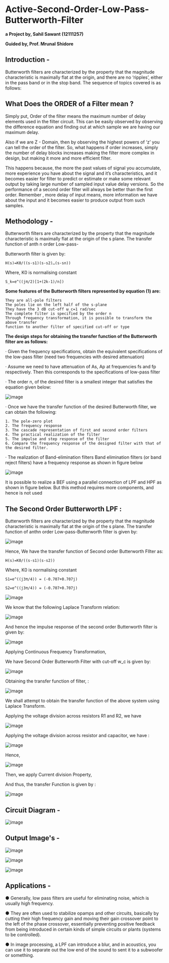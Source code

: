 # Active-Second-Order-Low-Pass-Butterworth-Filter

**a Project by, Sahil Sawant (12111257)**

**Guided by, Prof. Mrunal Shidore**

## Introduction - 

Butterworth filters are characterized by the property that the magnitude characteristic is maximally flat at the origin, and there are no ‘ripples’, either in the pass band or in the stop band. The sequence of topics covered is as follows:

## What Does the ORDER of a Filter mean ?

Simply put, Order of the filter means the maximum number of delay elements used in the filter circuit. This can be easily observed by observing the difference equation and finding out at which sample we are having our maximum delay. 

Also if we are Z - Domain, then by observing the highest powers of ‘z’ you can tell the order of the filter. So, what happens if order increases, simply the number of delay blocks increases making the filter more complex in design, but making it more and more efficient filter.

This happens because, the more the past values of signal you accumulate, more experience you have about the signal and it’s characteristics, and it becomes easier for filter to predict or estimate or make some relevant output by taking large number of sampled input value delay versions. So the performance of a second order filter will always be better than the first order. Remember , more delay of input means, more information we have about the input and it becomes easier to produce output from such samples.

## Methodology - 

Butterworth filters are characterized by the property that the magnitude characteristic is
maximally flat at the origin of the s plane. The transfer function of anth
n order Low-pass-

Butterworth filter is given by:

    H(s)=K0/((s-s1)(s-s2)…(s-sn))

Where, K0 is normalising constant

    S_k=e^((jπ/2)[1+(2k-1)/n])

**Some features of the Butterworth filters represented by equation (1) are:**
    
    They are all-pole filters
    The poles lie on the left half of the s-plane
    They have the 3 dB cut-off ω_c=1 rad/sec
    The complete filter is specified by the order n
    Through frequency transformation, it is possible to transform the above transfer
    function to another filter of specified cut-off or type

**The design steps for obtaining the transfer function of the Butterworth filter are as follows:**

·	Given the frequency specifications, obtain the equivalent specifications of the low-pass filter (need two frequencies with desired attenuation)

·	Assume we need to have attenuation of As, Ap at frequencies fs and fp respectively. Then this corresponds to the specifications of low-pass filter

·	The order n, of the desired filter is a smallest integer that satisfies the equation given below:

![image](https://user-images.githubusercontent.com/103866475/211167874-9c16058d-1e50-4250-91ea-97846d1d0791.png)

·	Once we have the transfer function of the desired Butterworth filter, we can obtain the following:

    1. The pole-zero plot
    2. The frequency response
    3. The cascade representation of first and second order filters
    4. The practical realization of the filter
    5. The impulse and step response of the filter
    6. Compare the frequency response of the designed filter with that of the desired filter.

·	The realization of Band-elimination filters Band elimination filters (or band reject filters) have a frequency response as shown in figure below

![image](https://user-images.githubusercontent.com/103866475/211168130-f833c1bd-b100-455b-b61a-543f98ac4bd2.png)


It is possible to realize a BEF using a parallel connection of LPF and HPF as shown in figure below. But this method requires more components, and hence is not used


## The Second Order Butterworth LPF :

Butterworth filters are characterized by the property that the magnitude characteristic is maximally flat at the origin of the s plane. The transfer function of anthn order Low-pass-Butterworth filter is given by:

![image](https://user-images.githubusercontent.com/103866475/211168147-4726b2c0-476b-4db6-9401-762374bd27b6.png)

Hence, We have the transfer function of Second order Butterworth FIlter as:

    H(s)=K0/((s-s1)(s-s2))

Where, K0 is normalising constant

    S1=e^((j3π/4)) = (-0.707+0.707j)
    
    S2=e^((j3π/4)) = (-0.707+0.707j)

![image](https://user-images.githubusercontent.com/103866475/211168182-deaefa50-6e64-4e01-838a-d8f0ce87dfaf.png)

We know that the following Laplace Transform relation:

![image](https://user-images.githubusercontent.com/103866475/211168200-d9652c5b-a752-4757-8125-ca9fa5220d11.png)

And hence the impulse response of the second order Butterworth filter is given by:

![image](https://user-images.githubusercontent.com/103866475/211168218-470bb67a-0fce-4b9c-af7e-dbc9377db42e.png)

Applying Continuous Frequency Transformation, 

We have Second Order Butterworth Filter with cut-off  w_c is given by:

![image](https://user-images.githubusercontent.com/103866475/211168234-cee367b8-b1d6-4968-93e6-d42b2d3375c8.png)

Obtaining the transfer function of filter, :

![image](https://user-images.githubusercontent.com/103866475/211168244-051b7204-ba3c-4eeb-8d76-ce65e1191900.png)

We shall attempt to obtain the transfer function of the above system using Laplace
Transform. 

Applying the voltage division across resistors R1 and R2, we have

![image](https://user-images.githubusercontent.com/103866475/211168263-5a80ecb0-a686-4a48-9bb5-bc73372b8cc6.png)

Applying the voltage division across resistor and capacitor, we have :

![image](https://user-images.githubusercontent.com/103866475/211168276-dfe77ce1-e786-446e-bc4e-530f670be914.png)

Hence, 

![image](https://user-images.githubusercontent.com/103866475/211168294-76d2e988-4ec8-4bcf-80d4-e38bea271ebe.png)

Then, we apply Current division Property,

And thus, the transfer Function is given by :

![image](https://user-images.githubusercontent.com/103866475/211168314-d92b9279-d00e-4bd2-81cd-d3153b097b52.png)


## Circuit Diagram - 

![image](https://user-images.githubusercontent.com/103866475/211168341-ebff6523-6663-4a8b-b18f-b32ba46db192.png)

## Output Image's - 

![image](https://user-images.githubusercontent.com/103866475/211168369-45b2eb28-4888-4df6-9f29-35d00a1d5706.png)

![image](https://user-images.githubusercontent.com/103866475/211168376-8228eff4-17c8-4ca0-8514-4a1ccf7aa668.png)

![image](https://user-images.githubusercontent.com/103866475/211168382-f56d0b94-d2a9-43b4-b5ab-2a50b94832a9.png)

## Applications - 
●	Generally, low pass filters are useful for eliminating noise, which is usually high frequency.

●	They are often used to stabilize opamps and other circuits, basically by cutting their high frequency gain and moving their gain crossover point to the left of the phase crossover, essentially preventing positive feedback from being introduced in certain kinds of simple circuits or plants (systems to be controlled). 

●	In image processing, a LPF can introduce a blur, and in acoustics, you can use it to separate out the low end of the sound to sent it to a subwoofer or something.

